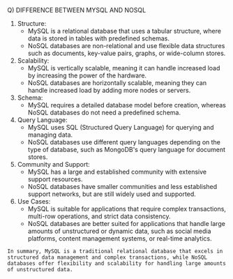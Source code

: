 Q) DIFFERENCE BETWEEN MYSQL AND NOSQL
   1) Structure:
       - MySQL is a relational database that uses a tabular structure, where data is stored in tables with
         predefined schemas.
        - NoSQL databases are non-relational and use flexible data structures such as documents, key-value
         pairs, graphs, or wide-column stores.
   2) Scalability:
        - MySQL is vertically scalable, meaning it can handle increased load by increasing the power of the
         hardware.
        - NoSQL databases are horizontally scalable, meaning they can handle increased load by adding more
         nodes or servers.
   3) Schema:
         - MySQL requires a detailed database model before creation, whereas NoSQL databases do not need a 
         predefined schema.
   4) Query Language:
        - MySQL uses SQL (Structured Query Language) for querying and managing data.
        - NoSQL databases use different query languages depending on the type of database, such as MongoDB's 
        query language for document stores.
   5) Community and Support:
        - MySQL has a large and established community with extensive support resources.
        - NoSQL databases have smaller communities and less established support networks, but are still 
        widely used and supported.
   6) Use Cases:
        - MySQL is suitable for applications that require complex transactions, multi-row operations, and 
        strict data consistency.
        - NoSQL databases are better suited for applications that handle large amounts of unstructured or
         dynamic data, such as social media platforms, content management systems, or real-time analytics.
         
    In summary, MySQL is a traditional relational database that excels in structured data management and complex transactions, while NoSQL databases offer flexibility and scalability for handling large amounts of unstructured data.
    